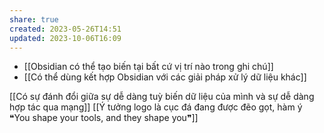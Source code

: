 ```yaml
---
share: true
created: 2023-05-26T14:51
updated: 2023-10-06T16:09
---
```

- [[Obsidian có thể tạo biến tại bất cứ vị trí nào trong ghi chú]] 
- [[Có thể dùng kết hợp Obsidian với các giải pháp xử lý dữ liệu khác]]

[[Có sự đánh đổi giữa sự dễ dàng tuỳ biến dữ liệu của mình và sự dễ dàng hợp tác qua mạng]]
[[Ý tưởng logo là cục đá đang được đẽo gọt, hàm ý ❝You shape your tools, and they shape you❞]] 
